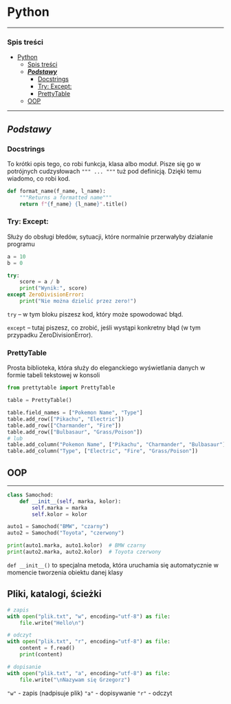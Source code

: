 # Python
---
### Spis treści
- [Python](#python)
    - [Spis treści](#spis-treści)
  - [***Podstawy***](#podstawy)
    - [Docstrings](#docstrings)
    - [Try: Except:](#try-except)
    - [PrettyTable](#prettytable)
  - [OOP](#oop)

---
## ***Podstawy***

### Docstrings
To krótki opis tego, co robi funkcja, klasa albo moduł. Pisze się go w potrójnych cudzysłowach `""" ... """` tuż pod definicją. Dzięki temu wiadomo, co robi kod.

```py
def format_name(f_name, l_name):
    """Returns a formatted name"""
    return f"{f_name} {l_name}".title()
```
### Try: Except:
Służy do obsługi błedów, sytuacji, które normalnie przerwałyby działanie programu

```py
a = 10
b = 0

try:
    score = a / b
    print("Wynik:", score)
except ZeroDivisionError:
    print("Nie można dzielić przez zero!")

```

`try` – w tym bloku piszesz kod, który może spowodować błąd.

`except` – tutaj piszesz, co zrobić, jeśli wystąpi konkretny błąd (w tym przypadku ZeroDivisionError).


### PrettyTable
Prosta biblioteka, która służy do eleganckiego wyświetlania danych w formie tabeli tekstowej w konsoli
```py
from prettytable import PrettyTable

table = PrettyTable()

table.field_names = ["Pokemon Name", "Type"]
table.add_row(["Pikachu", "Electric"])
table.add_row(["Charmander", "Fire"])
table.add_row(["Bulbasaur", "Grass/Poison"])
# lub
table.add_column("Pokemon Name", ["Pikachu", "Charmander", "Bulbasaur"])
table.add_column("Type", ["Electric", "Fire", "Grass/Poison"])
```
## OOP
---
```py
class Samochod:
    def __init__(self, marka, kolor):
        self.marka = marka
        self.kolor = kolor

auto1 = Samochod("BMW", "czarny")
auto2 = Samochod("Toyota", "czerwony")

print(auto1.marka, auto1.kolor)  # BMW czarny
print(auto2.marka, auto2.kolor)  # Toyota czerwony

```
`def __init__()` to specjalna metoda, która uruchamia się automatycznie w momencie tworzenia obiektu danej klasy

## Pliki, katalogi, ścieżki

```py
# zapis
with open("plik.txt", "w", encoding="utf-8") as file:
    file.write("Hello\n")

# odczyt
with open("plik.txt", "r", encoding="utf-8") as file:
    content = f.read()
    print(content)

# dopisanie
with open("plik.txt", "a", encoding="utf-8") as file:
    file.write("\nNazywam się Grzegorz")
```
`"w"` - zapis (nadpisuje plik)
`"a"` - dopisywanie
`"r"` - odczyt
